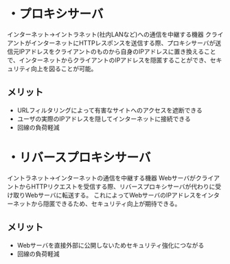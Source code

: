 # ・プロキシサーバ
インターネット→イントラネット(社内LANなど)への通信を中継する機器
クライアントがインターネットにHTTPレスポンスを送信する際、プロキシサーバが送信元IPアドレスをクライアントのものから自身のIPアドレスに置き換えることで、インターネットからクライアントのIPアドレスを隠匿することができ、セキュリティ向上を図ることが可能。

## メリット  
- URLフィルタリングによって有害なサイトへのアクセスを遮断できる
- ユーザの実際のIPアドレスを隠してインターネットに接続できる
- 回線の負荷軽減

# ・リバースプロキシサーバ
イントラネット→インターネットの通信を中継する機器
WebサーバがクライアントからHTTPリクエストを受信する際、リバースプロキシサーバが代わりに受け取りWebサーバに転送する。
これによってWebサーバのIPアドレスをインターネットから隠匿できるため、セキュリティ向上が期待できる。

## メリット
- Webサーバを直接外部に公開しないためセキュリティ強化につながる
- 回線の負荷軽減